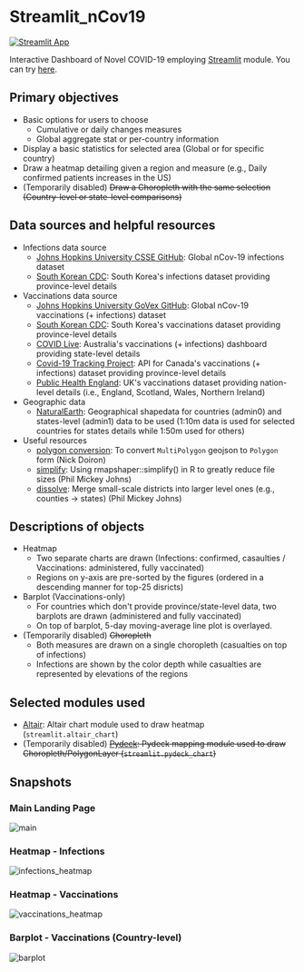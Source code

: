 # Streamlit_nCov19
[![Streamlit App](https://static.streamlit.io/badges/streamlit_badge_black_white.svg)](https://share.streamlit.io/staedi/streamlit_ncov19/app.py)

Interactive Dashboard of Novel COVID-19 employing [Streamlit](https://www.streamlit.io) module.
You can try [here](https://share.streamlit.io/staedi/streamlit_ncov19/app.py).

## Primary objectives
* Basic options for users to choose
  * Cumulative or daily changes measures
  * Global aggregate stat or per-country information
* Display a basic statistics for selected area (Global or for specific country)
* Draw a heatmap detailing given a region and measure (e.g., Daily confirmed patients increases in the US)
* (Temporarily disabled) ~~Draw a Choropleth with the same selection (Country-level or state-level comparisons)~~

## Data sources and helpful resources
* Infections data source
  * [Johns Hopkins University CSSE GitHub](https://github.com/CSSEGISandData/COVID-19): Global nCov-19 infections dataset
  * [South Korean CDC](http://ncov.mohw.go.kr/): South Korea's infections dataset providing province-level details
* Vaccinations data source
  * [Johns Hopkins University GoVex GitHub](https://github.com/govex/COVID-19): Global nCov-19 vaccinations (+ infections) dataset
  * [South Korean CDC](http://ncv.kdca.go.kr/): South Korea's vaccinations dataset providing province-level details
  * [COVID Live](http://covidlive.com.au/): Australia's vaccinations (+ infections) dashboard providing state-level details
  * [Covid-19 Tracking Project](http://api.covid19tracker.ca/): API for Canada's vaccinations (+ infections) dataset providing province-level details
  * [Public Health England](https://coronavirus.data.gov.uk/details/vaccinations/): UK's vaccinations dataset providing nation-level details (i.e., England, Scotland, Wales, Northern Ireland)
* Geographic data 
  * [NaturalEarth](http://naturalearthdata.com/): Geographical shapedata for countries (admin0) and states-level (admin1) data to be used (1:10m data is used for selected countries for states details while 1:50m used for others)
* Useful resources
  * [polygon conversion](https://gist.github.com/mapmeld/8742ae89c6d687171d00/): To convert `MultiPolygon` geojson to `Polygon` form (Nick Doiron)
  * [simplify](https://philmikejones.me/tutorials/2016-09-29-simplify-polygons-without-creating-slivers/): Using rmapshaper::simplify() in R to greatly reduce file sizes (Phil Mickey Johns)
  * [dissolve](https://philmikejones.me/tutorials/2015-09-03-dissolve-polygons-in-r//): Merge small-scale districts into larger level ones (e.g., counties -> states) (Phil Mickey Johns)

## Descriptions of objects
* Heatmap
  * Two separate charts are drawn (Infections: confirmed, casaulties / Vaccinations: administered, fully vaccinated)
  * Regions on y-axis are pre-sorted by the figures (ordered in a descending manner for top-25 disricts)
* Barplot (Vaccinations-only)
  * For countries which don't provide province/state-level data, two barplots are drawn (administered and fully vaccinated)
  * On top of barplot, 5-day moving-average line plot is overlayed.
* (Temporarily disabled) ~~Choropleth~~
  * Both measures are drawn on a single choropleth (casualties on top of infections)
  * Infections are shown by the color depth while casualties are represented by elevations of the regions
  
## Selected modules used
  * [Altair](http://altair-viz.github.io/): Altair chart module used to draw heatmap (`streamlit.altair_chart`)
  * (Temporarily disabled) ~~[Pydeck](http://pydeck.gl/): Pydeck mapping module used to draw Choropleth/PolygonLayer (`streamlit.pydeck_chart`)~~
  
## Snapshots
### Main Landing Page
![main](https://github.com/staedi/Streamlit_nCov19/raw/master/samples/main_v2.png)

### Heatmap - Infections
![infections_heatmap](https://github.com/staedi/Streamlit_nCov19/raw/master/samples/heatmap_infections.png)

### Heatmap - Vaccinations
![vaccinations_heatmap](https://github.com/staedi/Streamlit_nCov19/raw/master/samples/heatmap_vaccinations.png)

### Barplot - Vaccinations (Country-level)
![barplot](https://github.com/staedi/Streamlit_nCov19/raw/master/samples/barplot_vaccinations.png)
